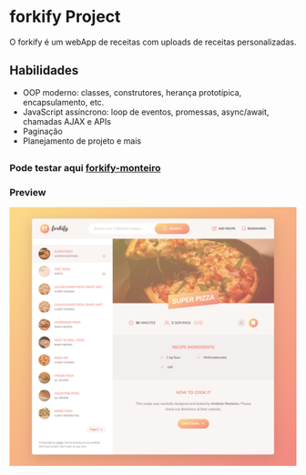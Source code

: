 # forkify Project

 O forkify é um webApp de receitas com uploads de receitas personalizadas.

## Habilidades
- OOP moderno: classes, construtores, herança prototípica, encapsulamento, etc.
- JavaScript assíncrono: loop de eventos, promessas, async/await, chamadas AJAX e APIs
- Paginação 
- Planejamento de projeto e mais

## 

### Pode testar aqui [forkify-monteiro](https://forkify-monteiro.netlify.app/)

### Preview
<a href="https://forkify-monteiro.netlify.app/"><img src="src/img/screencapture-forkify.png" class="media-object  img-responsive img-thumbnail" width="550px"></a>
